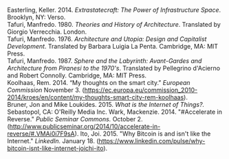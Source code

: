 Easterling, Keller. 2014. *Extrastatecraft: The Power of Infrastructure Space*. Brooklyn, NY: Verso.  
Tafuri, Manfredo. 1980. *Theories and History of Architecture*. Translated by Giorgio Verrecchia. London.  
Tafuri, Manfredo. 1976. *Architecture and Utopia: Design and Capitalist Development*. Translated by Barbara Luigia La Penta. Cambridge, MA: MIT Press.  
Tafuri, Manfredo. 1987. *Sphere and the Labyrinth: Avant-Gardes and Architecture from Piranesi to the 1970's*. Translated by Pellegrino d'Acierno and Robert Connolly. Cambridge, MA: MIT Press.  
Koolhaas, Rem. 2014. “My thoughts on the smart city.” *European Commission* November 3.   (https://ec.europa.eu/commission_2010-2014/kroes/en/content/my-thoughts-smart-city-rem-koolhaas).  
Bruner, Jon and Mike Loukides. 2015. *What is the Internet of Things?.* Sebastopol, CA: O'Reilly Media Inc.
Wark, Mackenzie. 2014. "#Accelerate in Reverse." *Public Seminar Commons.* October 2. (http://www.publicseminar.org/2014/10/accelerate-in-reverse/#.VMAi0i7F9sA).
Ito, Joi. 2015. "Why Bitcoin is and isn't like the Internet." *LinkedIn.* January 18. (https://www.linkedin.com/pulse/why-bitcoin-isnt-like-internet-joichi-ito).
